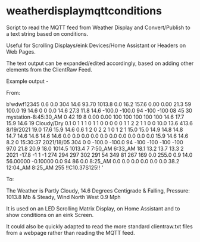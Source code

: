 # weatherdisplaymqttconditions
Script to read the MQTT feed from Weather Display and Convert/Publish to a text string based on conditions.

Useful for Scrolling Displays/eink Devices/Home Assistant or Headers on Web Pages.

The text output can be expanded/edited accordingly, based on adding other elements from the ClientRaw Feed. 

Example output -

From:

b'wdwf12345 0.6 0.0 304 14.6 93.70 1013.8 0.0 16.2 157.6 0.00 0.00 21.3 59 100.0 19 14.6 0 0 0.0 14.6 27.3 11.8 14.6 -100.0 -100.0 94 -100 -100 08 45 30 mystation-8:45:30_AM 0 42 19 8 0.00 0.00 100 100 100 100 100 14.6 17.7 15.9 14.6 19 Cloudy/Dry 0.1 0 1 1 1 0 1 1 0 0 0 0 0 1 1 2 2 1 1 0 0 10.0 13.6 413.6 8/19/2021 19.0 17.6 15.9 14.6 0.6 1 2 0 2 2 1 0 1 2 1 15.0 15.0 14.9 14.8 14.8 14.7 14.6 14.6 14.6 14.6 0.0 0.0 0.0 0.0 0.0 0.0 0.0 0.0 0.0 0.0 15.9 14.6 14.6 8.2 0 15:30:37 2021/18/05 304 0 0 -100.0 -100.0 94 -100 -100 -100 -100 97.0 21.8 20.9 18.0 1014.5 1013.4 7 7:50_AM 6:33_AM 18.1 13.2 13.7 13.3 2 2021 -17.8 -1 1 -1 274 294 297 302 291 54 349 81 267 169 0.0 255.0 0.9 14.0 56.00000 -0.10000 0.0 94 86 0.0 8:25_AM 0.0 0.0 0.0 0.0 0.0 0.0 38.2 12:04_AM 8:25_AM 255 !!C10.37S125!! '

To:

The Weather is Partly Cloudy, 14.6 Degrees Centigrade & Falling, Pressure: 1013.8 Mb & Steady, Wind North West 0.9 Mph

It is used on an LED Scrolling Matrix Display, on Home Assistant and to show conditions on an eink Screen.

It could also be quickly adapted to read the more standard clientraw.txt files from a webpage rather than reading the MQTT feed.
